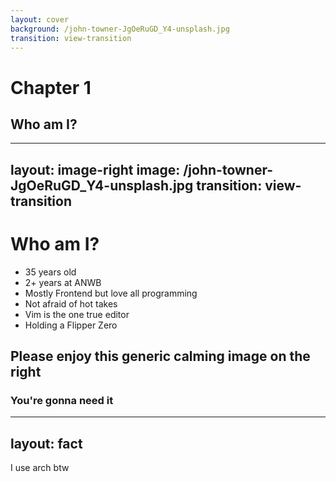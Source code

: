 ```yaml
---
layout: cover
background: /john-towner-JgOeRuGD_Y4-unsplash.jpg
transition: view-transition
---
```


# Chapter 1

## Who am I?

---
layout: image-right
image: /john-towner-JgOeRuGD_Y4-unsplash.jpg
transition: view-transition
---

# Who am I?

<v-clicks>

- 35 years old
- 2+ years at ANWB
- Mostly Frontend but love all programming
- Not afraid of hot takes
- Vim is the one true editor
- Holding a Flipper Zero

</v-clicks>

<div class="mt-28" v-click>

## Please enjoy this generic calming image on the right

</div>

<v-click>

### You're gonna need it

</v-click>


<!--
Photo by <a href="https://unsplash.com/@heytowner?utm_content=creditCopyText&utm_medium=referral&utm_source=unsplash">JOHN TOWNER</a> on <a href="https://unsplash.com/photos/aerial-photo-of-brown-moutains-JgOeRuGD_Y4?utm_content=creditCopyText&utm_medium=referral&utm_source=unsplash">Unsplash</a>
-->

---
layout: fact
---

I use arch btw

